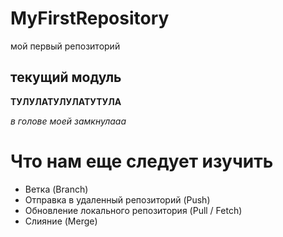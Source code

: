# MyFirstRepository
мой первый репозиторий
## текущий модуль
**ТУЛУЛАТУЛУЛАТУТУЛА**

*в голове моей замкнулааа*

# Что нам еще следует изучить
* Ветка (Branch)
* Отправка в удаленный репозиторий (Push)
* Обновление локального репозитория (Pull / Fetch)
* Слияние (Merge)
